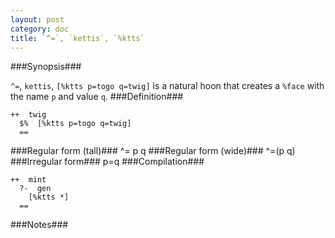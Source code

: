 ```yaml
---
layout: post
category: doc
title: `^=`, `kettis`, `%ktts`
---
```


###Synopsis###

`^=`, `kettis`, `[%ktts p=togo q=twig]` is a natural hoon that
creates a `%face` with the name `p` and value `q`.
###Definition###

    ++  twig  
      $%  [%ktts p=togo q=twig]
      ==

###Regular form (tall)###
^=  p
q
###Regular form (wide)###
^=(p q)
###Irregular form###
p=q
###Compilation###
    
    ++  mint
      ?-  gen
        [%ktts *]  
      ==

###Notes###

